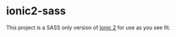 # ionic2-sass

This project is a SASS only version of [Ionic 2](http://ionicframework.com/) for use as you see fit.
